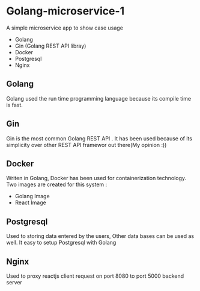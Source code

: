 # Golang-microservice-1
A simple microservice app to show case usage 
* Golang
* Gin (Golang REST API libray)
* Docker 
* Postgresql
* Nginx

## Golang
Golang used the run time programming language because its compile time is fast.

## Gin 
Gin is the most common Golang REST API . It has been used because of its simplicity over other REST API framewor out there(My opinion :))

## Docker
Writen in Golang, Docker has been used for containerization technology. Two images are created for this system :
* Golang Image
* React Image

## Postgresql
Used to storing data entered by the users, Other data bases can be used as well. It easy to setup Postgresql with Golang

## Nginx
Used to proxy reactjs client request on port 8080 to port 5000 backend server




